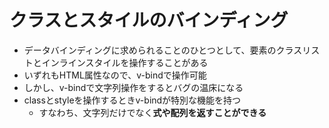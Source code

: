 # クラスとスタイルのバインディング

* データバインディングに求められることのひとつとして、要素のクラスリストとインラインスタイルを操作することがある
* いずれもHTML属性なので、v-bindで操作可能
* しかし、v-bindで文字列操作をするとバグの温床になる
* classとstyleを操作するときv-bindが特別な機能を持つ
    * すなわち、文字列だけでなく**式や配列を返すことができる**

